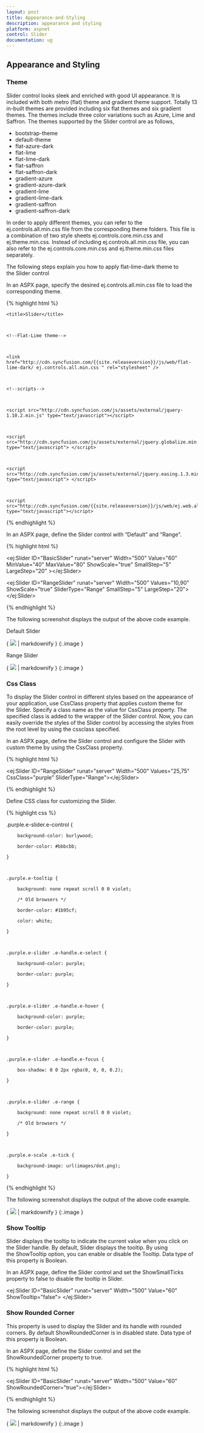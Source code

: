 ```yaml
---
layout: post
title: Appearance-and-Styling
description: appearance and styling
platform: aspnet
control: Slider
documentation: ug
---
```


## Appearance and Styling

### Theme

Slider control looks sleek and enriched with good UI appearance. It is included with both metro (flat) theme and gradient theme support. Totally 13 in-built themes are provided including six flat themes and six gradient themes. The themes include three color variations such as Azure, Lime and Saffron. The themes supported by the Slider control are as follows,

* bootstrap-theme
* default-theme
* flat-azure-dark
* flat-lime
* flat-lime-dark
* flat-saffron
* flat-saffron-dark
* gradient-azure
* gradient-azure-dark
* gradient-lime
* gradient-lime-dark
* gradient-saffron
* gradient-saffron-dark

In order to apply different themes, you can refer to the ej.controls.all.min.css file from the corresponding theme folders. This file is a combination of two style sheets ej.controls.core.min.css and ej.theme.min.css. Instead of including ej.controls.all.min.css file, you can also refer to the ej.controls.core.min.css and ej.theme.min.css files separately.

The following steps explain you how to apply flat-lime-dark theme to the Slider control

In an ASPX page, specify the desired ej.controls.all.min.css file to load the corresponding theme.

{% highlight html %}



<head>



    <title>Slider</title>



    <!--Flat-Lime theme-->



    <link href="http://cdn.syncfusion.com/{{site.releaseversion}}/js/web/flat-lime-dark/ ej.controls.all.min.css " rel="stylesheet" />



    <!--scripts-->



    <script src="http://cdn.syncfusion.com/js/assets/external/jquery-1.10.2.min.js" type="text/javascript"></script>



    <script src="http://cdn.syncfusion.com/js/assets/external/jquery.globalize.min.js" type="text/javascript"> </script>



    <script src="http://cdn.syncfusion.com/js/assets/external/jquery.easing.1.3.min.js" type="text/javascript"> </script>



    <script src="http://cdn.syncfusion.com/{{site.releaseversion}}/js/web/ej.web.all.min.js" type="text/javascript"></script>



</head>



{% endhighlight %}



In an ASPX page, define the Slider control with “Default” and “Range”.

{% highlight html %}



<ej:Slider ID="BasicSlider" runat="server" Width="500" Value="60" MinValue="40" MaxValue="80" ShowScale="true" SmallStep="5" LargeStep="20" ></ej:Slider>



<ej:Slider ID="RangeSlider" runat="server" Width="500" Values="10,90" ShowScale="true" SliderType="Range" SmallStep="5" LargeStep="20"></ej:Slider>





{% endhighlight %}



The following screenshot displays the output of the above code example.

Default Slider

{ ![](Appearance-and-Styling_images/Appearance-and-Styling_img1.png) | markdownify }
{:.image }


Range Slider

{ ![](Appearance-and-Styling_images/Appearance-and-Styling_img2.png) | markdownify }
{:.image }


### Css Class

To display the Slider control in different styles based on the appearance of your application, use CssClass property that applies custom theme for the Slider. Specify a class name as the value for CssClass property. The specified class is added to the wrapper of the Slider control. Now, you can easily override the styles of the Slider control by accessing the styles from the root level by using the cssclass specified.

In an ASPX page, define the Slider control and configure the Slider with custom theme by using the CssClass property.

{% highlight html %}



<ej:Slider ID="RangeSlider" runat="server" Width="500" Values="25,75" CssClass="purple" SliderType="Range"></ej:Slider>





{% endhighlight %}



Define CSS class for customizing the Slider.

{% highlight css %}



   .purple.e-slider.e-control {

        background-color: burlywood;

        border-color: #bbbcbb;

    }



    .purple.e-tooltip {

        background: none repeat scroll 0 0 violet;

        /* Old browsers */

        border-color: #1b95cf;

        color: white;

    }



    .purple.e-slider .e-handle.e-select {

        background-color: purple;

        border-color: purple;

    }



    .purple.e-slider .e-handle.e-hover {

        background-color: purple;

        border-color: purple;

    }



    .purple.e-slider .e-handle.e-focus {

        box-shadow: 0 0 2px rgba(0, 0, 0, 0.2);

    }



    .purple.e-slider .e-range {

        background: none repeat scroll 0 0 violet;

        /* Old browsers */

    }



    .purple.e-scale .e-tick {

        background-image: url(images/dot.png);

    }



{% endhighlight %}



The following screenshot displays the output of the above code example.

{ ![](Appearance-and-Styling_images/Appearance-and-Styling_img3.png) | markdownify }
{:.image }


### Show Tooltip

Slider displays the tooltip to indicate the current value when you click on the Slider handle. By default, Slider displays the tooltip. By using the ShowTooltip option, you can enable or disable the Tooltip. Data type of this property is Boolean.

In an ASPX page, define the Slider control and set the ShowSmallTicks property to false to disable the tooltip in Slider. 



&lt;ej:Slider ID="BasicSlider" runat="server" Width="500" Value="60" ShowTooltip="false"&gt; &lt;/ej:Slider&gt;





### Show Rounded Corner

This property is used to display the Slider and its handle with rounded corners. By default ShowRoundedCorner is in disabled state. Data type of this property is Boolean.

In an ASPX page, define the Slider control and set the ShowRoundedCorner property to true. 

{% highlight html %}



<ej:Slider ID="BasicSlider" runat="server" Width="500" Value="60" ShowRoundedCorner="true"></ej:Slider>





{% endhighlight %}



The following screenshot displays the output of the above code example.

{ ![](Appearance-and-Styling_images/Appearance-and-Styling_img4.png) | markdownify }
{:.image }


